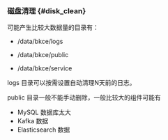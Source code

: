 ### 磁盘清理 {#disk_clean}

可能产生比较大数据量的目录有：

- /data/bkce/logs

- /data/bkce/public

- /data/bkce/service

logs 目录可以按需设置自动清理N天前的日志。

public 目录一般不能手动删除，一般比较大的组件可能有

* MySQL 数据库太大
* Kafka 数据
* Elasticsearch 数据